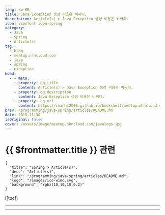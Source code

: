 ```yaml
---
lang: ko-KR
title: Java Exception 생성 비용은 비싸다.
description: Article(s) > Java Exception 생성 비용은 비싸다.
icon: iconfont icon-spring
category: 
  - Java
  - Spring
  - Article(s)
tag: 
  - blog
  - meetup.nhncloud.com
  - java
  - spring
  - exception
head:
  - - meta:
    - property: og:title
      content: Article(s) > Java Exception 생성 비용은 비싸다.
    - property: og:description
      content: Java Exception 생성 비용은 비싸다.
    - property: og:url
      content: https://chanhi2000.github.io/bookshelf/meetup.nhncloud.com/46.html
prev: /programming/java-spring/articles/README.md
date: 2015-11-30
isOriginal: false
cover: /assets/image/meetup.nhncloud.com/javalogo.jpg
---
```


# {{ $frontmatter.title }} 관련

```component VPCard
{
  "title": "Spring > Article(s)",
  "desc": "Article(s)",
  "link": "/programming/java-spring/articles/README.md",
  "logo": "/images/ico-wind.svg",
  "background": "rgba(10,10,10,0.2)"
}
```

[[toc]]

---

<SiteInfo
  name="Java Exception 생성 비용은 비싸다. | NHN Cloud Meetup"
  desc="Java Exception 생성 비용은 비싸다."
  url="https://meetup.nhncloud.com/posts/44"
  logo="https://meetup.nhncloud.com/resources/img/favicon.ico"
  preview="/assets/image/meetup.nhncloud.com/javalogo.jpg"/>

<!-- TODO: 작성 -->

---

<TagLinks />